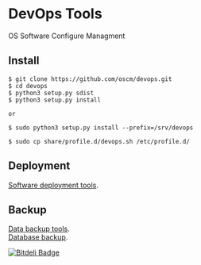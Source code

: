 DevOps Tools
====

OS Software Configure Managment

Install
-------
	$ git clone https://github.com/oscm/devops.git
	$ cd devops
	$ python3 setup.py sdist
	$ python3 setup.py install

	or 
	
	$ sudo python3 setup.py install --prefix=/srv/devops
	
	$ sudo cp share/profile.d/devops.sh /etc/profile.d/
	
Deployment
----------
[Software deployment tools](https://github.com/oscm/devops/blob/master/doc/deployment.md).	

Backup
------
[Data backup tools](https://github.com/oscm/devops/blob/master/doc/backup.md).	
[Database backup](https://github.com/oscm/devops/blob/master/doc/database.md).	




[![Bitdeli Badge](https://d2weczhvl823v0.cloudfront.net/oscm/devops/trend.png)](https://bitdeli.com/free "Bitdeli Badge")

